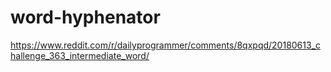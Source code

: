 # word-hyphenator

https://www.reddit.com/r/dailyprogrammer/comments/8qxpqd/20180613_challenge_363_intermediate_word/
